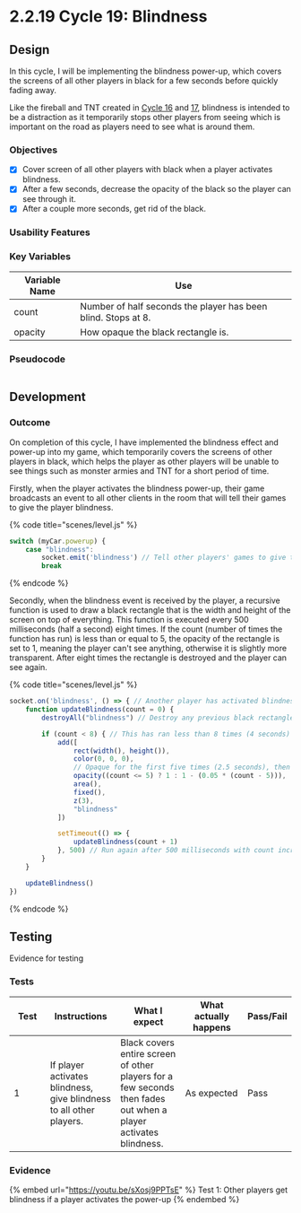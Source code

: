 # 2.2.19 Cycle 19: Blindness

## Design

In this cycle, I will be implementing the blindness power-up, which covers the screens of all other players in black for a few seconds before quickly fading away.&#x20;

Like the fireball and TNT created in [Cycle 16](2.2.16-cycle-16.md) and [17](2.2.17-cycle-17.md), blindness is intended to be a distraction as it temporarily stops other players from seeing which is important on the road as players need to see what is around them.

### Objectives

* [x] Cover screen of all other players with black when a player activates blindness.
* [x] After a few seconds, decrease the opacity of the black so the player can see through it.
* [x] After a couple more seconds, get rid of the black.

### Usability Features

### Key Variables

| Variable Name | Use                                                           |
| ------------- | ------------------------------------------------------------- |
| count         | Number of half seconds the player has been blind. Stops at 8. |
| opacity       | How opaque the black rectangle is.                            |

### Pseudocode

```
```

## Development

### Outcome

On completion of this cycle, I have implemented the blindness effect and power-up into my game, which temporarily covers the screens of other players in black, which helps the player as other players will be unable to see things such as monster armies and TNT for a short period of time.

Firstly, when the player activates the blindness power-up, their game broadcasts an event to all other clients in the room that will tell their games to give the player blindness.

{% code title="scenes/level.js" %}
```javascript
switch (myCar.powerup) {
    case "blindness":
        socket.emit('blindness') // Tell other players' games to give them blindness
        break
```
{% endcode %}

Secondly, when the blindness event is received by the player, a recursive function is used to draw a black rectangle that is the width and height of the screen on top of everything. This function is executed every 500 milliseconds (half a second) eight times. If the count (number of times the function has run) is less than or equal to 5, the opacity of the rectangle is set to 1, meaning the player can't see anything, otherwise it is slightly more transparent. After eight times the rectangle is destroyed and the player can see again.

{% code title="scenes/level.js" %}
```javascript
socket.on('blindness', () => { // Another player has activated blindness
    function updateBlindness(count = 0) {
        destroyAll("blindness") // Destroy any previous black rectangles

        if (count < 8) { // This has ran less than 8 times (4 seconds)
            add([
                rect(width(), height()),
                color(0, 0, 0),
                // Opaque for the first five times (2.5 seconds), then slightly transparent for the rest
                opacity((count <= 5) ? 1 : 1 - (0.05 * (count - 5))),
                area(),
                fixed(),
                z(3),
                "blindness"
            ])

            setTimeout(() => {
                updateBlindness(count + 1)
            }, 500) // Run again after 500 milliseconds with count increased by 1
        }
    }

    updateBlindness()
})
```
{% endcode %}

## Testing

Evidence for testing

### Tests

<table><thead><tr><th width="95">Test</th><th width="158">Instructions</th><th width="171">What I expect</th><th width="174">What actually happens</th><th>Pass/Fail</th></tr></thead><tbody><tr><td>1</td><td>If player activates blindness, give blindness to all other players.</td><td>Black covers entire screen of other players for a few seconds then fades out when a player activates blindness.</td><td>As expected</td><td>Pass</td></tr></tbody></table>

### Evidence

{% embed url="https://youtu.be/sXosj9PPTsE" %}
Test 1: Other players get blindness if a player activates the power-up
{% endembed %}

